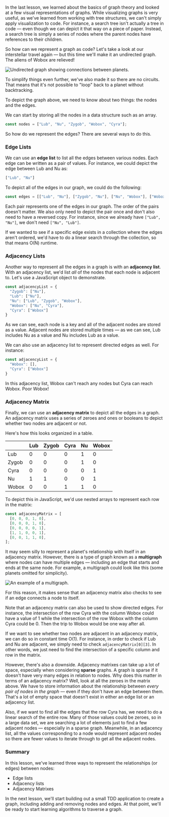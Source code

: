 In the last lesson, we learned about the basics of graph theory and looked at a few visual representations of graphs. While visualizing graphs is very useful, as we've learned from working with tree structures, we can't simply apply visualization to code. For instance, a search tree isn't actually a tree in code — even though we can depict it that way on a piece of paper. Instead, a search tree is simply a series of nodes where the parent nodes have references to their children.

So how can we represent a graph as code? Let's take a look at our interstellar travel again — but this time we'll make it an undirected graph. The aliens of Wobox are relieved!

![Undirected graph showing connections between planets.](https://learnhowtoprogram.s3.us-west-2.amazonaws.com/computer-science-curriculum-2020/undirected_graph_planets.png)

To simplify things even further, we've also made it so there are no circuits. That means that it's not possible to "loop" back to a planet without backtracking.

To depict the graph above, we need to know about two things: the nodes and the edges.

We can start by storing all the nodes in a data structure such as an array.

```js
const nodes = ["Lub", "Nu", "Zygob", "Wobox", "Cyra"];
```

So how do we represent the edges? There are several ways to do this.

### Edge Lists

We can use an **edge list** to list all the edges between various nodes. Each edge can be written as a pair of values. For instance, we could depict the edge between Lub and Nu as:

```js
["Lub", "Nu"]
```

To depict all of the edges in our graph, we could do the following:

```js
const edges = [["Lub", "Nu"], ["Zygob", "Nu"], ["Nu", "Wobox"], ["Wobox", "Cyra"]];
```

Each pair represents one of the edges in our graph. The order of the pairs doesn't matter. We also only need to depict the pair once and don't also need to have a reversed copy. For instance, since we already have `["Lub", "Nu"]`, we don't need `["Nu", "Lub"]`.

If we wanted to see if a specific edge exists in a collection where the edges aren't ordered, we'd have to do a linear search through the collection, so that means O(N) runtime.

### Adjacency Lists

Another way to represent all the edges in a graph is with an **adjacency list**. With an adjacency list, we'd list _all_ of the nodes that each node is adjacent to. Let's use a JavaScript object to demonstrate.

```js
const adjacencyList = {
  "Zygob": ["Nu"],
  "Lub": ["Nu"],
  "Nu": ["Lub", "Zygob", "Wobox"],
  "Wobox": ["Nu", "Cyra"],
  "Cyra": ["Wobox"]
}
```

As we can see, each node is a key and all of the adjacent nodes are stored as a value. Adjacent nodes are stored multiple times — as we can see, Lub includes Nu as a value and Nu includes Lub as a value.

We can also use an adjacency list to represent directed edges as well. For instance:

```js
const adjacencyList = {
  "Wobox": [],
  "Cyra": ["Wobox"]
}
```

In this adjacency list, Wobox can't reach any nodes but Cyra can reach Wobox. Poor Wobox!

### Adjacency Matrix

Finally, we can use an **adjacency matrix** to depict all the edges in a graph. An adjacency matrix uses a series of zeroes and ones or booleans to depict whether two nodes are adjacent or not.

Here's how this looks organized in a table.

|       | Lub   | Zygob | Cyra  | Nu    | Wobox |
|-------|-------|-------|-------|-------|-------|
| Lub   | 0     | 0     | 0     | 1     | 0     |
| Zygob | 0     | 0     | 0     | 1     | 0     |
| Cyra  | 0     | 0     | 0     | 0     | 1     |
| Nu    | 1     | 1     | 0     | 0     | 1     |
| Wobox | 0     | 0     | 1     | 1     | 0     |

To depict this in JavaScript, we'd use nested arrays to represent each row in the matrix:

```js
const adjacencyMatrix = [
  [0, 0, 0, 1, 0],
  [0, 0, 0, 1, 0],
  [0, 0, 0, 0, 1],
  [1, 1, 0, 0, 1],
  [0, 0, 1, 1, 0],
];
```

It may seem silly to represent a planet's relationship with itself in an adjacency matrix. However, there is a type of graph known as a **multigraph** where nodes can have multiple edges — including an edge that starts and ends at the same node. For example, a multigraph could look like this (some planets omitted for simplicity).

![An example of a multigraph.](https://learnhowtoprogram.s3.us-west-2.amazonaws.com/computer-science-curriculum-2020/multigraph.png)

For this reason, it makes sense that an adjacency matrix also checks to see if an edge connects a node to itself.

Note that an adjacency matrix can also be used to show directed edges. For instance, the intersection of the row Cyra with the column Wobox could have a value of 1 while the intersection of the row Wobox with the column Cyra could be 0. Then the trip to Wobox would be one way after all.

If we want to see whether two nodes are adjacent in an adjacency matrix, we can do so in constant time O(1). For instance, in order to check if Lub and Nu are adjacent, we simply need to check `adjacencyMatrix[0][3]`. In other words, we just need to find the intersection of a specific column and row in the matrix.

However, there's also a downside. Adjacency matrixes can take up a lot of space, especially when considering **sparse** graphs. A graph is sparse if it doesn't have very many edges in relation to nodes. Why does this matter in terms of an adjacency matrix? Well, look at all the zeroes in the matrix above. We have to store information about the relationship between _every pair of nodes in the graph_ — even if they don't have an edge between them. That's a lot of empty space that doesn't exist in either an edge list or an adjacency list.

Also, if we want to find all the edges that the row Cyra has, we need to do a linear search of the entire row. Many of those values could be zeroes, so in a large data set, we are searching a lot of elements just to find a few adjacent nodes — especially in a sparse graph. Meanwhile, in an adjacency list, all the values corresponding to a node would represent adjacent nodes so there are fewer values to iterate through to get all the adjacent nodes.

### Summary

In this lesson, we've learned three ways to represent the relationships (or edges) between nodes:

* Edge lists
* Adjacency lists
* Adjacency Matrixes

In the next lesson, we'll start building out a small TDD application to create a graph, including adding and removing nodes and edges. At that point, we'll be ready to start learning algorithms to traverse a graph.
